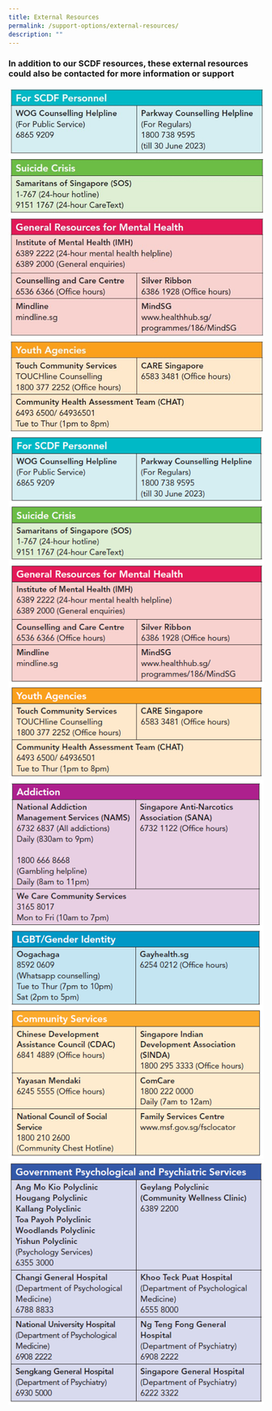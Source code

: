 ```yaml
---
title: External Resources
permalink: /support-options/external-resources/
description: ""
---
```

### In addition to our SCDF resources, these external resources could also be contacted for more information or support
![](/images/helpline%201.jpg)
![](/images/helplines%201.png)
![](/images/helplines%202.png)
![](/images/helplines%203.png)